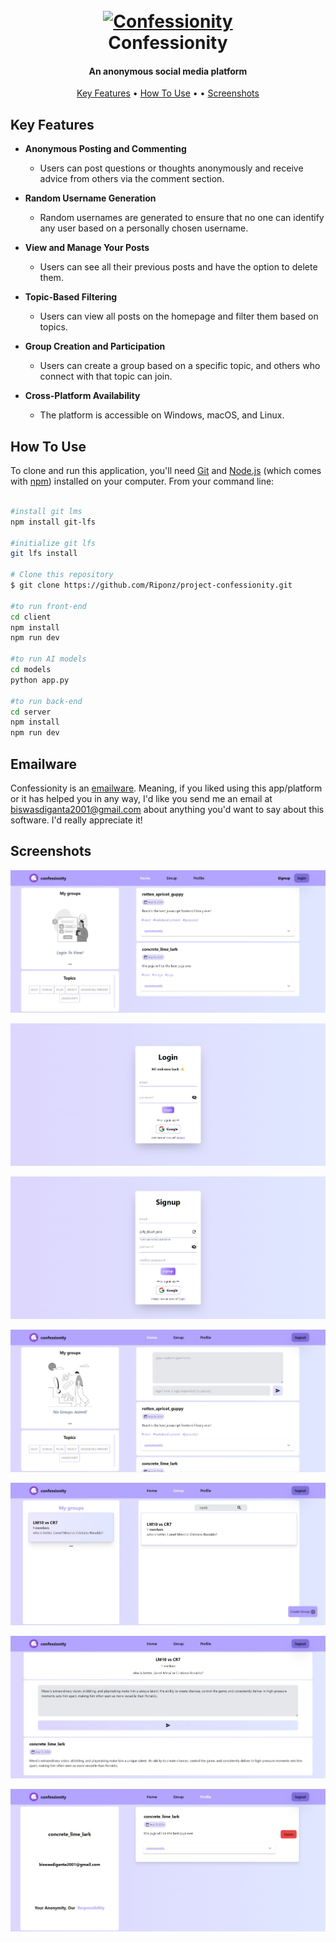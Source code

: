 <h1 align="center">
  <br>
  <a href="https://confessionity.vercel.app"><img src="https://confessionity.vercel.app/assets/confessionity-icon-BuyZDmUH.png" alt="Confessionity" width="200"></a>
  <br>
  Confessionity
  <br>
</h1>

<h4 align="center">An anonymous social media platform</h4>


<p align="center">
  <a href="#key-features">Key Features</a> •
  <a href="#how-to-use">How To Use</a> • •
  <a href="#screenshots">Screenshots</a>
</p>


## Key Features

* **Anonymous Posting and Commenting**
  - Users can post questions or thoughts anonymously and receive advice from others via the comment section.

* **Random Username Generation**
  - Random usernames are generated to ensure that no one can identify any user based on a personally chosen username.

* **View and Manage Your Posts**
  - Users can see all their previous posts and have the option to delete them.

* **Topic-Based Filtering**
  - Users can view all posts on the homepage and filter them based on topics.

* **Group Creation and Participation**
  - Users can create a group based on a specific topic, and others who connect with that topic can join.

* **Cross-Platform Availability**
  - The platform is accessible on Windows, macOS, and Linux.


## How To Use

To clone and run this application, you'll need [Git](https://git-scm.com) and [Node.js](https://nodejs.org/en/download/) (which comes with [npm](http://npmjs.com)) installed on your computer. From your command line:

```bash

#install git lms
npm install git-lfs

#initialize git lfs
git lfs install

# Clone this repository
$ git clone https://github.com/Riponz/project-confessionity.git

#to run front-end
cd client
npm install
npm run dev

#to run AI models
cd models
python app.py

#to run back-end
cd server
npm install
npm run dev
```



## Emailware

Confessionity is an [emailware](https://en.wiktionary.org/wiki/emailware). Meaning, if you liked using this app/platform or it has helped you in any way, I'd like you send me an email at <biswasdiganta2001@gmail.com> about anything you'd want to say about this software. I'd really appreciate it!

## Screenshots

![screenshot](./screenshots/confessionity-1.png)

![screenshot](./screenshots/confessionity-login.png)

![screenshot](./screenshots/confessionity-signup.png)

![screenshot](./screenshots/confessionity-loggedin.png)

![screenshot](./screenshots/confessionity-groups.png)

![screenshot](./screenshots/confessionity-group-post.png)

![screenshot](./screenshots/confessionity-profile.png)
<!-- ![screenshot](./screenshots/confessionity) -->
